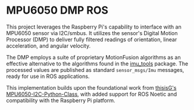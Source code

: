 # MPU6050 DMP ROS

This project leverages the Raspberry Pi's capability to interface with an MPU6050 sensor via I2C/smbus. It utilizes the sensor's Digital Motion Processor (DMP) to deliver fully filtered readings of orientation, linear acceleration, and angular velocity.

The DMP employs a suite of proprietary MotionFusion algorithms as an effective alternative to the algorithms found in the [imu_tools](https://github.com/CCNYRoboticsLab/imu_tools) package. The processed values are published as standard `sensor_msgs/Imu` messages, ready for use in ROS applications.

This implementation builds upon the foundational work from [thisisG's MPU6050-I2C-Python-Class](https://github.com/thisisG/MPU6050-I2C-Python-Class), with added support for ROS Noetic and compatibility with the Raspberry Pi platform.
